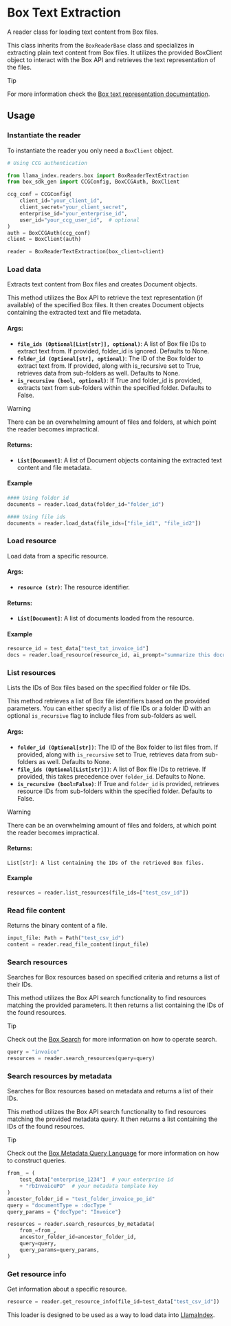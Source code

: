 # Box Text Extraction

A reader class for loading text content from Box files.

This class inherits from the `BoxReaderBase` class and specializes in
extracting plain text content from Box files. It utilizes the provided
BoxClient object to interact with the Box API and retrieves the text
representation of the files.

> [!TIP]
> For more information check the [Box text representation documentation](https://developer.box.com/guides/representations/text/).

## Usage

### Instantiate the reader

To instantiate the reader you only need a `BoxClient` object.

```python
# Using CCG authentication

from llama_index.readers.box import BoxReaderTextExtraction
from box_sdk_gen import CCGConfig, BoxCCGAuth, BoxClient

ccg_conf = CCGConfig(
    client_id="your_client_id",
    client_secret="your_client_secret",
    enterprise_id="your_enterprise_id",
    user_id="your_ccg_user_id",  # optional
)
auth = BoxCCGAuth(ccg_conf)
client = BoxClient(auth)

reader = BoxReaderTextExtraction(box_client=client)
```

### Load data

Extracts text content from Box files and creates Document objects.

This method utilizes the Box API to retrieve the text representation
(if available) of the specified Box files. It then creates Document
objects containing the extracted text and file metadata.

#### Args:

- **`file_ids (Optional[List[str]], optional)`**: A list of Box file IDs
  to extract text from. If provided, folder_id is ignored.
  Defaults to None.
- **`folder_id (Optional[str], optional)`**: The ID of the Box folder to
  extract text from. If provided, along with is_recursive set to
  True, retrieves data from sub-folders as well. Defaults to None.
- **`is_recursive (bool, optional)`**: If True and folder_id is provided,
  extracts text from sub-folders within the specified folder.
  Defaults to False.

> [!WARNING]
> There can be an overwhelming amount of files and folders, at which point the reader becomes impractical.

#### Returns:

- **`List[Document]`**: A list of Document objects containing the extracted
  text content and file metadata.

#### Example

```python
#### Using folder id
documents = reader.load_data(folder_id="folder_id")

#### Using file ids
documents = reader.load_data(file_ids=["file_id1", "file_id2"])
```

### Load resource

Load data from a specific resource.

#### Args:

- **`resource (str)`**: The resource identifier.

#### Returns:

- **`List[Document]`**: A list of documents loaded from the resource.

#### Example

```python
resource_id = test_data["test_txt_invoice_id"]
docs = reader.load_resource(resource_id, ai_prompt="summarize this document")
```

### List resources

Lists the IDs of Box files based on the specified folder or file IDs.

This method retrieves a list of Box file identifiers based on the provided
parameters. You can either specify a list of file IDs or a folder ID with an
optional `is_recursive` flag to include files from sub-folders as well.

#### Args:

- **`folder_id (Optional[str])`**: The ID of the Box folder to list files
  from. If provided, along with `is_recursive` set to True, retrieves data
  from sub-folders as well. Defaults to None.
- **`file_ids (Optional[List[str]])`**: A list of Box file IDs to retrieve.
  If provided, this takes precedence over `folder_id`. Defaults to None.
- **`is_recursive (bool=False)`**: If True and `folder_id` is provided, retrieves
  resource IDs from sub-folders within the specified folder. Defaults to False.

> [!WARNING]
> There can be an overwhelming amount of files and folders, at which point the reader becomes impractical.

#### Returns:

    List[str]: A list containing the IDs of the retrieved Box files.

#### Example

```python
resources = reader.list_resources(file_ids=["test_csv_id"])
```

### Read file content

Returns the binary content of a file.

```python
input_file: Path = Path("test_csv_id")
content = reader.read_file_content(input_file)
```

### Search resources

Searches for Box resources based on specified criteria and returns a list of their IDs.

This method utilizes the Box API search functionality to find resources
matching the provided parameters. It then returns a list containing the IDs
of the found resources.

> [!TIP]
> Check out the [Box Search](https://developer.box.com/guides/search/) for more information on how to operate search.

```python
query = "invoice"
resources = reader.search_resources(query=query)
```

### Search resources by metadata

Searches for Box resources based on metadata and returns a list of their IDs.

This method utilizes the Box API search functionality to find resources
matching the provided metadata query. It then returns a list containing the IDs
of the found resources.

> [!TIP]
> Check out the [Box Metadata Query Language](https://developer.box.com/guides/metadata/queries/syntax/) for more information on how to construct queries.

```python
from_ = (
    test_data["enterprise_1234"]  # your enterprise id
    + "rbInvoicePO"  # your metadata template key
)
ancestor_folder_id = "test_folder_invoice_po_id"
query = "documentType = :docType "
query_params = {"docType": "Invoice"}

resources = reader.search_resources_by_metadata(
    from_=from_,
    ancestor_folder_id=ancestor_folder_id,
    query=query,
    query_params=query_params,
)
```

### Get resource info

Get information about a specific resource.

```python
resource = reader.get_resource_info(file_id=test_data["test_csv_id"])
```

This loader is designed to be used as a way to load data into [LlamaIndex](https://github.com/run-llama/llama_index/tree/main/llama_index).
